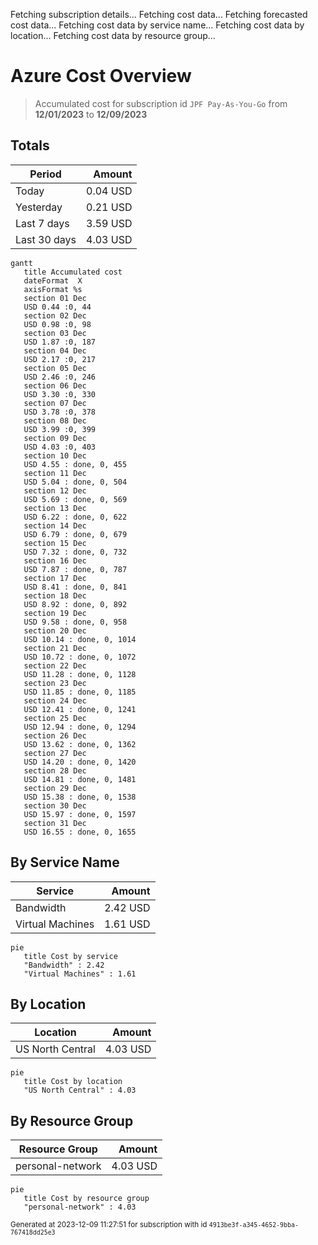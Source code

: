 Fetching subscription details...
Fetching cost data...
Fetching forecasted cost data...
Fetching cost data by service name...
Fetching cost data by location...
Fetching cost data by resource group...
# Azure Cost Overview

> Accumulated cost for subscription id `JPF Pay-As-You-Go` from **12/01/2023** to **12/09/2023**

## Totals

|Period|Amount|
|---|---:|
|Today|0.04 USD|
|Yesterday|0.21 USD|
|Last 7 days|3.59 USD|
|Last 30 days|4.03 USD|

```mermaid
gantt
   title Accumulated cost
   dateFormat  X
   axisFormat %s
   section 01 Dec
   USD 0.44 :0, 44
   section 02 Dec
   USD 0.98 :0, 98
   section 03 Dec
   USD 1.87 :0, 187
   section 04 Dec
   USD 2.17 :0, 217
   section 05 Dec
   USD 2.46 :0, 246
   section 06 Dec
   USD 3.30 :0, 330
   section 07 Dec
   USD 3.78 :0, 378
   section 08 Dec
   USD 3.99 :0, 399
   section 09 Dec
   USD 4.03 :0, 403
   section 10 Dec
   USD 4.55 : done, 0, 455
   section 11 Dec
   USD 5.04 : done, 0, 504
   section 12 Dec
   USD 5.69 : done, 0, 569
   section 13 Dec
   USD 6.22 : done, 0, 622
   section 14 Dec
   USD 6.79 : done, 0, 679
   section 15 Dec
   USD 7.32 : done, 0, 732
   section 16 Dec
   USD 7.87 : done, 0, 787
   section 17 Dec
   USD 8.41 : done, 0, 841
   section 18 Dec
   USD 8.92 : done, 0, 892
   section 19 Dec
   USD 9.58 : done, 0, 958
   section 20 Dec
   USD 10.14 : done, 0, 1014
   section 21 Dec
   USD 10.72 : done, 0, 1072
   section 22 Dec
   USD 11.28 : done, 0, 1128
   section 23 Dec
   USD 11.85 : done, 0, 1185
   section 24 Dec
   USD 12.41 : done, 0, 1241
   section 25 Dec
   USD 12.94 : done, 0, 1294
   section 26 Dec
   USD 13.62 : done, 0, 1362
   section 27 Dec
   USD 14.20 : done, 0, 1420
   section 28 Dec
   USD 14.81 : done, 0, 1481
   section 29 Dec
   USD 15.38 : done, 0, 1538
   section 30 Dec
   USD 15.97 : done, 0, 1597
   section 31 Dec
   USD 16.55 : done, 0, 1655
```

## By Service Name

|Service|Amount|
|---|---:|
|Bandwidth|2.42 USD|
|Virtual Machines|1.61 USD|

```mermaid
pie
   title Cost by service
   "Bandwidth" : 2.42
   "Virtual Machines" : 1.61
```

## By Location

|Location|Amount|
|---|---:|
|US North Central|4.03 USD|

```mermaid
pie
   title Cost by location
   "US North Central" : 4.03
```

## By Resource Group

|Resource Group|Amount|
|---|---:|
|personal-network|4.03 USD|

```mermaid
pie
   title Cost by resource group
   "personal-network" : 4.03
```

<sup>Generated at 2023-12-09 11:27:51 for subscription with id `4913be3f-a345-4652-9bba-767418dd25e3`</sup>
